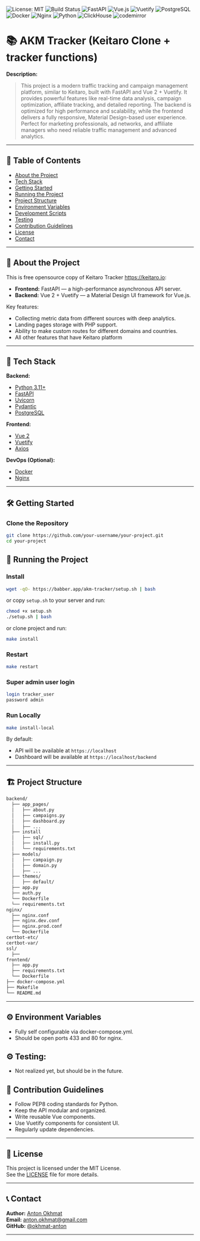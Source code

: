 ![License: MIT](https://img.shields.io/badge/License-MIT-yellow.svg)
![Build Status](https://img.shields.io/badge/build-passing-brightgreen)
![FastAPI](https://img.shields.io/badge/FastAPI-Backend-blue)
![Vue.js](https://img.shields.io/badge/Vue-2.x-green)
![Vuetify](https://img.shields.io/badge/Vuetify-Material--UI-purple)
![PostgreSQL](https://img.shields.io/badge/PostgreSQL-Database-blue)
![Docker](https://img.shields.io/badge/Docker-Container--orchestration-blue)
![Nginx](https://img.shields.io/badge/Nginx-Web--server-green)
![Python](https://img.shields.io/badge/Python-3.11+-blue)
![ClickHouse](https://img.shields.io/badge/ClickHouse-Analytics-blue)
![codemirror](https://img.shields.io/badge/codemirror-Editor-blue)


# 📚 AKM Tracker (Keitaro Clone + tracker functions)

**Description:**  
> This project is a modern traffic tracking and campaign management platform, similar to Keitaro, built with FastAPI and Vue 2 + Vuetify. It provides powerful features like real-time data analysis, campaign optimization, affiliate tracking, and detailed reporting. The backend is optimized for high performance and scalability, while the frontend delivers a fully responsive, Material Design-based user experience. Perfect for marketing professionals, ad networks, and affiliate managers who need reliable traffic management and advanced analytics.
---

## 📂 Table of Contents

- [About the Project](#about-the-project)
- [Tech Stack](#tech-stack)
- [Getting Started](#getting-started)
- [Running the Project](#running-the-project)
- [Project Structure](#project-structure)
- [Environment Variables](#environment-variables)
- [Development Scripts](#development-scripts)
- [Testing](#testing)
- [Contribution Guidelines](#contribution-guidelines)
- [License](#license)
- [Contact](#contact)

---

## 📖 About the Project

This is free opensource copy of Keitaro Tracker https://keitaro.io:

- **Frontend:** FastAPI — a high-performance asynchronous API server.
- **Backend:** Vue 2 + Vuetify — a Material Design UI framework for Vue.js.

Key features:
- Collecting metric data from different sources with deep analytics.
- Landing pages storage with PHP support.
- Ability to make custom routes for different domains and countries.
- All other features that have Keitaro platform

---

## 🚀 Tech Stack

**Backend:**
- [Python 3.11+](https://www.python.org/)
- [FastAPI](https://fastapi.tiangolo.com/)
- [Uvicorn](https://www.uvicorn.org/)
- [Pydantic](https://docs.pydantic.dev/)
- [PostgreSQL](https://www.postgresql.org/)

**Frontend:**
- [Vue 2](https://v2.vuejs.org/)
- [Vuetify](https://vuetifyjs.com/en/)
- [Axios](https://axios-http.com/)

**DevOps (Optional):**
- [Docker](https://www.docker.com/)
- [Nginx](https://nginx.org/en/)

---

## 🛠️ Getting Started

### Clone the Repository

```bash
git clone https://github.com/your-username/your-project.git
cd your-project
```

## 🚀 Running the Project

### Install

```bash
wget -qO- https://babber.app/akm-tracker/setup.sh | bash
```

or copy `setup.sh` to your server and run:

```bash
chmod +x setup.sh
./setup.sh | bash
```

or clone project and run:

```bash
make install
```

### Restart

```bash
make restart
```

### Super admin user login 

```bash
login tracker_user 
password admin 
```

### Run Locally

```bash
make install-local
```

By default:
- API will be available at `https://localhost`
- Dashboard will be available at `https://localhost/backend`

---

## 🏗️ Project Structure

```bash
backend/
  ├── app_pages/
  │   ├── about.py
  │   ├── campaigns.py
  │   ├── dashboard.py
  │   ├── ...
  ├── install
  │   ├── sql/
  │   ├── install.py
  │   └── requirements.txt
  ├── models/
  │   ├── campaign.py
  │   ├── domain.py
  │   ├── ...
  ├── themes/
  │   ├── default/
  ├── app.py
  ├── auth.py
  └── Dockerfile
  └── requirements.txt
nginx/
  ├── nginx.conf
  ├── nginx.dev.conf
  ├── nginx.prod.conf
  └── Dockerfile
certbot-etc/
certbot-var/
ssl/
  ├──
frontend/
  ├── app.py
  ├── requirements.txt
  └── Dockerfile
├── docker-compose.yml
├── Makefile
└── README.md
```

---

## ⚙️ Environment Variables

- Fully self configurable via docker-compose.yml.
- Should be open ports 433 and 80 for nginx.


## ⚙ Testing:

- Not realized yet, but should be in the future.

## 🧰 Contribution Guidelines

- Follow PEP8 coding standards for Python.
- Keep the API modular and organized.
- Write reusable Vue components.
- Use Vuetify components for consistent UI.
- Regularly update dependencies.

---

## 📜 License

This project is licensed under the MIT License.  
See the [LICENSE](LICENSE) file for more details.

---

## 📞 Contact

**Author:** [Anton Okhmat](https://akm-media.club)  
**Email:** anton.okhmat@gmail.com  
**GitHub:** [@okhmat-anton](https://github.com/your-username)

---

